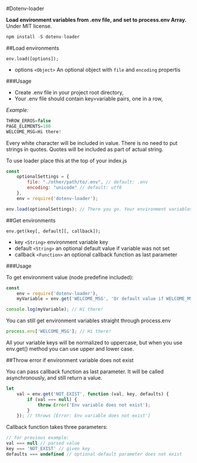 #Dotenv-loader

**Load environment variables from .env file, and set to process.env Array.**
Under MIT license.

```javascript
npm install -S dotenv-loader
```

##Load environments

`env.load([options]);`

* options `<Object>` An optional object with `file` and `encoding` propertis

###Usage

* Create .env file in your project root directory,
* Your .env file should contain key=variable pairs, one in a row,

*Example:*
```javascript
THROW_ERROS=false
PAGE_ELEMENTS=100
WELCOME_MSG=Hi there!
```

Every white character will be included in value.
There is no need to put strings in quotes. Quotes will be included as part of actual string.

To use loader place this at the top of your index.js

```javascript
const
    optionalSettings = {
        file: "./other/path/to/.env", // default: .env
        encoding: "unicode" // default: utf8
    },
    env = require('dotenv-loader');

env.load(optionalSettings); // There you go. Your environment variables are now available globally.
```

##Get environments

`env.get(key[, default][, callback]);`
* key `<String>` environment variable key
* default `<String>` an optional default value if variable was not set
* callback `<Function>` an optional callback function as last parameter

###Usage

To get environment value (node predefine included):

```javascript
const
    env = require('dotenv-loader'),
    myVariable = env.get('WELCOME_MSG', 'Or default value if WELCOME_MSG is not set');

console.log(myVariable); // Hi there!
```

You can still get environment variables straight through process.env
```javascript
process.env['WELCOME_MSG']; // Hi there!
```
All your variable keys will be normalized to uppercase, but when you use env.get() method you can use upper and lower case.

##Throw error if environment variable does not exist

You can pass callback function as last parameter. It will be called asynchronously, and still return a value.

```javascript
let
    val = env.get('NOT_EXIST', function (val, key, defaults) {
        if (val === null) {
            throw Error('Env variable does not exist');
        }
    }); // throws [Error: Env variable does not exist']
```

Callback function takes three parameters:

```javascript
// for previous example:
val === null // parsed value
key === 'NOT_EXIST' // given key
defaults === undefined // optional default parameter does not exist
```
